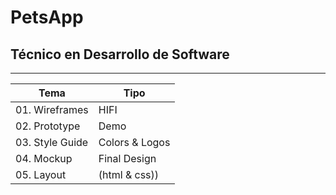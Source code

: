 # PetsApp
## Técnico  en Desarrollo de Software
---


| Tema | Tipo | 
|---------|-------| 
|01. Wireframes | HIFI |
|02. Prototype | Demo |
|03. Style Guide | Colors & Logos |
|04. Mockup | Final Design |
|05. Layout | (html & css)) |


